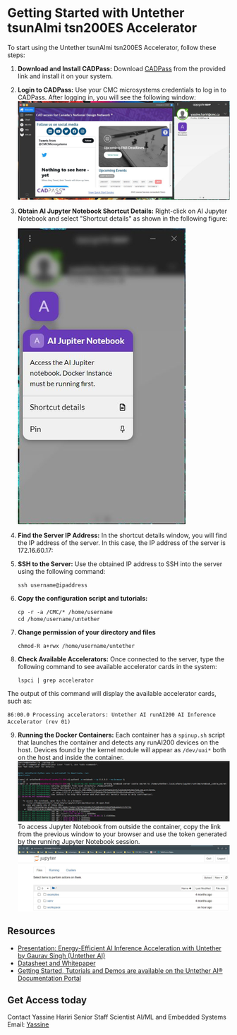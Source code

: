 # Getting Started with Untether tsunAImi tsn200ES Accelerator
To start using the Untether tsunAImi tsn200ES Accelerator, follow these steps:
1. **Download and Install CADPass:**
   Download [CADPass](https://www.cmc.ca/cadpass/) from the provided link and install it on your system.
   
2. **Login to CADPass:**
   Use your CMC microsystems credentials to log in to CADPass. After logging in, you will see the following window:
   ![Image Alt Text](https://github.com/cmcmicrosystems/Untether-tsunAImi-Accelerator/blob/main/cadpass.JPG)
   
3. **Obtain AI Jupyter Notebook Shortcut Details:**
   Right-click on AI Jupyter Notebook and select "Shortcut details" as shown in the following figure:

   ![Image Alt Text](https://github.com/cmcmicrosystems/Untether-tsunAImi-Accelerator/blob/main/cadpass1.JPG)
   
4. **Find the Server IP Address:**
   In the shortcut details window, you will find the IP address of the server. In this case, the IP address of the server is 172.16.60.17: 
   
5. **SSH to the Server:**
   Use the obtained IP address to SSH into the server using the following command:
   ```
   ssh username@ipaddress                     
   ```
6. **Copy the configuration script and tutorials:**
   ```
   cp -r -a /CMC/* /home/username
   cd /home/username/untether
   ```
7. **Change permission of your directory and files**
   ```
   chmod-R a+rwx /home/username/untether
   ```
   
8. **Check Available Accelerators:**
Once connected to the server, type the following command to see available accelerator cards in the system:
   ```
   lspci | grep accelerator
   ```
The output of this command will display the available accelerator cards, such as:
   ```
   86:00.0 Processing accelerators: Untether AI runAI200 AI Inference Accelerator (rev 01)
   ```

9. **Running the Docker Containers:**
Each container has a `spinup.sh` script that launches the container and detects any runAI200 devices on the host. Devices found by the kernel module will appear as `/dev/uai*` both on the host and inside the container.
![Image Alt Text](https://github.com/cmcmicrosystems/Untether-tsunAImi-Accelerator/blob/main/docker.JPG)
To access Jupyter Notebook from outside the container, copy the link from the previous window to your browser and use the token generated by the running Jupyter Notebook session.
![Image Alt Text](https://github.com/cmcmicrosystems/Untether-tsunAImi-Accelerator/blob/main/Jupyter.JPG)

## Resources
- [Presentation: Energy-Efficient AI Inference Acceleration with Untether by Gaurav Singh (Untether AI)](https://www.youtube.com/watch?v=oK7YbOD4TYk&t=2112s)
- [Datasheet and Whitepaper](https://www.untether.ai/products)
- [Getting Started, Tutorials and Demos are available on the Untether AI® Documentation Portal](https://www.untether.ai/)

## Get Access today
Contact Yassine Hariri
Senior Staff Scientist
AI/ML and Embedded Systems
Email: [Yassine](mailto:yassine.hariri@cmc.ca)
